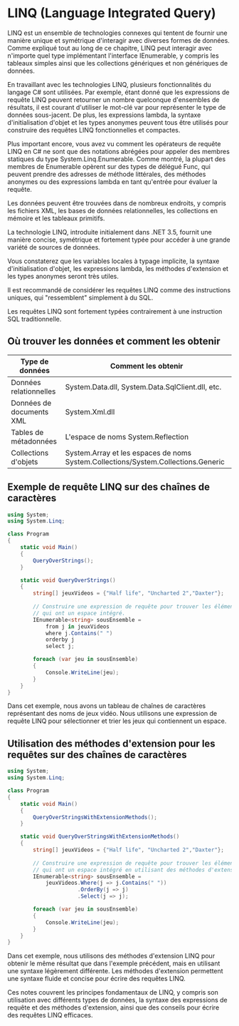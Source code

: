 # LINQ (Language Integrated Query)

LINQ est un ensemble de technologies connexes qui tentent de fournir une manière unique et symétrique d'interagir avec diverses formes de données. Comme expliqué tout au long de ce chapitre, LINQ peut interagir avec n'importe quel type implémentant l'interface IEnumerable<T>, y compris les tableaux simples ainsi que les collections génériques et non génériques de données.

En travaillant avec les technologies LINQ, plusieurs fonctionnalités du langage C# sont utilisées. Par exemple, étant donné que les expressions de requête LINQ peuvent retourner un nombre quelconque d'ensembles de résultats, il est courant d'utiliser le mot-clé var pour représenter le type de données sous-jacent. De plus, les expressions lambda, la syntaxe d'initialisation d'objet et les types anonymes peuvent tous être utilisés pour construire des requêtes LINQ fonctionnelles et compactes.

Plus important encore, vous avez vu comment les opérateurs de requête LINQ en C# ne sont que des notations abrégées pour appeler des membres statiques du type System.Linq.Enumerable. Comme montré, la plupart des membres de Enumerable opèrent sur des types de délégué Func<T>, qui peuvent prendre des adresses de méthode littérales, des méthodes anonymes ou des expressions lambda en tant qu'entrée pour évaluer la requête.

Les données peuvent être trouvées dans de nombreux endroits, y compris les fichiers XML, les bases de données relationnelles, les collections en mémoire et les tableaux primitifs.

La technologie LINQ, introduite initialement dans .NET 3.5, fournit une manière concise, symétrique et fortement typée pour accéder à une grande variété de sources de données.

Vous constaterez que les variables locales à typage implicite, la syntaxe d'initialisation d'objet, les expressions lambda, les méthodes d'extension et les types anonymes seront très utiles.

Il est recommandé de considérer les requêtes LINQ comme des instructions uniques, qui "ressemblent" simplement à du SQL.

Les requêtes LINQ sont fortement typées contrairement à une instruction SQL traditionnelle.

## Où trouver les données et comment les obtenir

| Type de données       | Comment les obtenir                            |
|-----------------------|-----------------------------------------------|
| Données relationnelles| System.Data.dll, System.Data.SqlClient.dll, etc.|
| Données de documents XML| System.Xml.dll                              |
| Tables de métadonnées | L'espace de noms System.Reflection           |
| Collections d'objets | System.Array et les espaces de noms System.Collections/System.Collections.Generic |

## Exemple de requête LINQ sur des chaînes de caractères

```csharp
using System;
using System.Linq;

class Program
{
    static void Main()
    {
        QueryOverStrings();
    }

    static void QueryOverStrings()
    {
        string[] jeuxVideos = {"Half life", "Uncharted 2","Daxter"};
        
        // Construire une expression de requête pour trouver les éléments dans le tableau
        // qui ont un espace intégré.
        IEnumerable<string> sousEnsemble =
            from j in jeuxVideos
            where j.Contains(" ")
            orderby j
            select j;

        foreach (var jeu in sousEnsemble)
        {
            Console.WriteLine(jeu);
        }
    }
}
```

Dans cet exemple, nous avons un tableau de chaînes de caractères représentant des noms de jeux vidéo. Nous utilisons une expression de requête LINQ pour sélectionner et trier les jeux qui contiennent un espace.

## Utilisation des méthodes d'extension pour les requêtes sur des chaînes de caractères

```csharp
using System;
using System.Linq;

class Program
{
    static void Main()
    {
        QueryOverStringsWithExtensionMethods();
    }

    static void QueryOverStringsWithExtensionMethods()
    {
        string[] jeuxVideos = {"Half life", "Uncharted 2","Daxter"};
        
        // Construire une expression de requête pour trouver les éléments dans le tableau
        // qui ont un espace intégré en utilisant des méthodes d'extension.
        IEnumerable<string> sousEnsemble =
            jeuxVideos.Where(j => j.Contains(" "))
                      .OrderBy(j => j)
                      .Select(j => j);

        foreach (var jeu in sousEnsemble)
        {
            Console.WriteLine(jeu);
        }
    }
}
```

Dans cet exemple, nous utilisons des méthodes d'extension LINQ pour obtenir le même résultat que dans l'exemple précédent, mais en utilisant une syntaxe légèrement différente. Les méthodes d'extension permettent une syntaxe fluide et concise pour écrire des requêtes LINQ.

Ces notes couvrent les principes fondamentaux de LINQ, y compris son utilisation avec différents types de données, la syntaxe des expressions de requête et des méthodes d'extension, ainsi que des conseils pour écrire des requêtes LINQ efficaces.